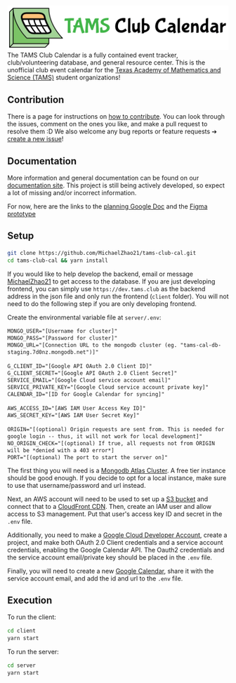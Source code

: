 ![TAMS Club Calendar](client/public/logo-banner.png)
The TAMS Club Calendar is a fully contained event tracker, club/volunteering database, and general resource center. This is the unofficial club event calendar for the [Texas Academy of Mathematics and Science (TAMS)](https://tams.unt.edu/) student organizations!

## Contribution

There is a page for instructions on [how to contribute](CONTRIBUTING.md). You can look through the issues, comment on the ones you like, and make a pull request to resolve them :D We also welcome any bug reports or feature requests ➔ [create a new issue](https://github.com/MichaelZhao21/tams-club-cal/issues/new)!

## Documentation

More information and general documentation can be found on our [documentation site](https://docs.tams.club). This project is still being actively developed, so expect a lot of missing and/or incorrect information.

For now, here are the links to the [planning Google Doc](https://docs.google.com/document/d/1U_zqoEiplk0ODeGdMTzK1aLhz9OYFQV0FlhSI52VSBo/edit?usp=sharing) and the [Figma prototype](https://www.figma.com/file/yp3mDSciGjMZBZknjbog49/TAMS-Club-Calendar?node-id=0%3A1)

## Setup

```bash
git clone https://github.com/MichaelZhao21/tams-club-cal.git
cd tams-club-cal && yarn install
```

If you would like to help develop the backend, email or message [MichaelZhao21](https://github.com/MichaelZhao21) to get access to the database. If you are just developing frontend, you can simply use `https://dev.tams.club` as the backend address in the json file and only run the frontend (`client` folder). You will not need to do the following step if you are only developing frontend.

Create the environmental variable file at `server/.env`:

```.env
MONGO_USER="[Username for cluster]"
MONGO_PASS="[Password for cluster]"
MONGO_URL="[Connection URL to the mongodb cluster (eg. "tams-cal-db-staging.7d0nz.mongodb.net")]"

G_CLIENT_ID="[Google API OAuth 2.0 Client ID]"
G_CLIENT_SECRET="[Google API OAuth 2.0 Client Secret]"
SERVICE_EMAIL="[Google Cloud service account email]"
SERVICE_PRIVATE_KEY="[Google Cloud service account private key]"
CALENDAR_ID="[ID for Google Calendar for syncing]"

AWS_ACCESS_ID="[AWS IAM User Access Key ID]"
AWS_SECRET_KEY="[AWS IAM User Secret Key]"

ORIGIN="[(optional) Origin requests are sent from. This is needed for google login -- thus, it will not work for local development]"
NO_ORIGIN_CHECK="[(optional) If true, all requests not from ORIGIN will be *denied with a 403 error*]
PORT="[(optional) The port to start the server on]"
```

The first thing you will need is a [Mongodb Atlas Cluster](https://www.mongodb.com/cloud/atlas). A free tier instance should be good enough. If you decide to opt for a local instance, make sure to use that username/password and url instead.

Next, an AWS account will need to be used to set up a [S3 bucket](https://aws.amazon.com/s3/) and connect that to a [CloudFront CDN](https://aws.amazon.com/cloudfront/). Then, create an IAM user and allow access to S3 management. Put that user's access key ID and secret in the `.env` file.

Additionally, you need to make a [Google Cloud Developer Account](https://cloud.google.com/docs), create a project, and make both OAuth 2.0 Client credentials and a service account credentials, enabling the Google Calendar API. The Oauth2 credentials and the service account email/private key should be placed in the `.env` file.

Finally, you will need to create a new [Google Calendar](https://calendar.google.com), share it with the service account email, and add the id and url to the `.env` file.

## Execution

To run the client:

```bash
cd client
yarn start
```

To run the server:

```bash
cd server
yarn start
```
